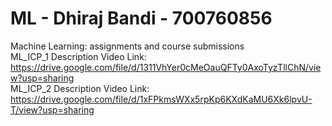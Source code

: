 # ML - Dhiraj Bandi - 700760856
Machine Learning: assignments and course submissions\
ML_ICP_1 Description Video Link: https://drive.google.com/file/d/1311VhYer0cMeOauQFTy0AxoTyzTllChN/view?usp=sharing \
ML_ICP_2 Description Video Link: https://drive.google.com/file/d/1xFPkmsWXx5rpKp6KXdKaMU6Xk6lpvU-T/view?usp=sharing
